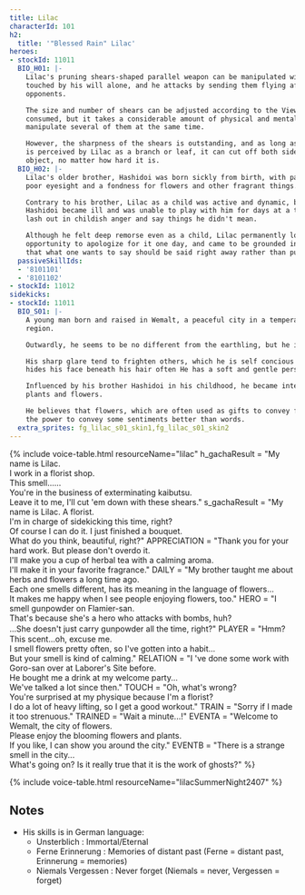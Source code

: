 ```yaml
---
title: Lilac
characterId: 101
h2:
  title: '"Blessed Rain" Lilac'
heroes:
- stockId: 11011
  BIO_H01: |-
    Lilac's pruning shears-shaped parallel weapon can be manipulated without being
    touched by his will alone, and he attacks by sending them flying after
    opponents.

    The size and number of shears can be adjusted according to the ViewPower
    consumed, but it takes a considerable amount of physical and mental strength to
    manipulate several of them at the same time.

    However, the sharpness of the shears is outstanding, and as long as the object
    is perceived by Lilac as a branch or leaf, it can cut off both sides of any
    object, no matter how hard it is.
  BIO_H02: |-
    Lilac's older brother, Hashidoi was born sickly from birth, with particularly
    poor eyesight and a fondness for flowers and other fragrant things.

    Contrary to his brother, Lilac as a child was active and dynamic, but when
    Hashidoi became ill and was unable to play with him for days at a time, he would
    lash out in childish anger and say things he didn't mean.

    Although he felt deep remorse even as a child, Lilac permanently lost the
    opportunity to apologize for it one day, and came to be grounded in the idea
    that what one wants to say should be said right away rather than put off.
  passiveSkillIds:
  - '8101101'
  - '8101102'
- stockId: 11012
sidekicks:
- stockId: 11011
  BIO_S01: |-
    A young man born and raised in Wemalt, a peaceful city in a temperate alien
    region.

    Outwardly, he seems to be no different from the earthling, but he is an alien.

    His sharp glare tend to frighten others, which he is self concious about, so he
    hides his face beneath his hair often He has a soft and gentle personality.

    Influenced by his brother Hashidoi in his childhood, he became interested in
    plants and flowers.

    He believes that flowers, which are often used as gifts to convey feelings, have
    the power to convey some sentiments better than words.
  extra_sprites: fg_lilac_s01_skin1,fg_lilac_s01_skin2
---
```


{% include voice-table.html resourceName="lilac"
h_gachaResult = "My name is Lilac.<br>I work in a florist shop.<br>This smell......<br>You're in the business of exterminating kaibutsu.<br>Leave it to me, I'll cut 'em down with these shears."
s_gachaResult = "My name is Lilac. A florist.<br>I'm in charge of sidekicking this time, right?<br>Of course I can do it. I just finished a bouquet.<br>What do you think, beautiful, right?"
APPRECIATION = "Thank you for your hard work. But please don't overdo it.<br>I'll make you a cup of herbal tea with a calming aroma.<br>I'll make it in your favorite fragrance."
DAILY = "My brother taught me about herbs and flowers a long time ago.<br>Each one smells different, has its meaning in the language of flowers...<br>It makes me happy when I see people enjoying flowers, too."
HERO = "I smell gunpowder on Flamier-san.<br>That's because she's a hero who attacks with bombs, huh?<br>...She doesn't just carry gunpowder all the time, right?"
PLAYER = "Hmm?　This scent...oh, excuse me.<br>I smell flowers pretty often, so I've gotten into a habit...<br>But your smell is kind of calming."
RELATION = "I 've done some work with Goro-san over at Laborer's Site before.<br>He bought me a drink at my welcome party...<br>We've talked a lot since then."
TOUCH = "Oh, what's wrong?<br>You're surprised at my physique because I'm a florist?<br>I do a lot of heavy lifting, so I get a good workout."
TRAIN = "Sorry if I made it too strenuous."
TRAINED = "Wait a minute...!"
EVENTA = "Welcome to Wemalt, the city of flowers.<br>Please enjoy the blooming flowers and plants.<br>If you like, I can show you around the city."
EVENTB = "There is a strange smell in the city...<br>What's going on? Is it really true that it is the work of ghosts?"
%}

{% include voice-table.html resourceName="lilacSummerNight2407"
%}

## Notes

- His skills is in German language:
  - Unsterblich : Immortal/Eternal
  - Ferne Erinnerung : Memories of distant past (Ferne = distant past, Erinnerung = memories)
  - Niemals Vergessen : Never forget (Niemals = never, Vergessen = forget)
